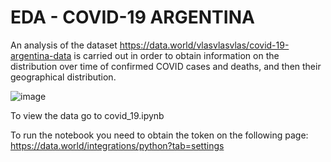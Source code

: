 # EDA - COVID-19 ARGENTINA


An analysis of the dataset https://data.world/vlasvlasvlas/covid-19-argentina-data is carried out in order to obtain information on the distribution over time of confirmed COVID cases and deaths, and then their geographical distribution.


![image](https://drive.google.com/file/d/18sRinNt08egHVXRPYOA6dofLaZ8UH_-m/view?usp=sharing)


To view the data go to covid_19.ipynb


To run the notebook you need to obtain the token on the following page: https://data.world/integrations/python?tab=settings
